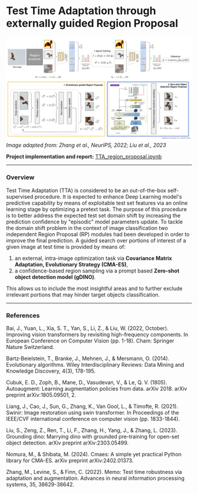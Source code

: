 # Test Time Adaptation through externally guided Region Proposal

![alt text](./pics/pipeline.png)
*Image adapted from:  Zhang et al., NeurIPS, 2022;  Liu et al., 2023*

**Project implementation and report:** [TTA_region_proposal.ipynb](https://github.com/gzemo/TTA-region-proposal/blob/main/TTA_region_proposal.ipynb) 

---

### Overview
Test Time Adaptation (TTA) is considered to be an out-of-the-box self-supervised procedure. It is expected to enhance Deep Learning model's predictive capability by means of exploitable test set features via an online learning stage by optimizing a pretext task. The purpose of this procedure is to better address the expected test set domain shift by increasing the prediction confidence by "episodic" model parameters update.
To tackle the domain shift problem in the context of image classification two independent Region Proposal (RP) modules had been developed in order to improve the final prediction. A guided search over portions of interest of a given image at test time is provided by means of:
1. an external, intra-image optimization task via **Covariance Matrix Adaptation, Evolutionary Strategy (CMA-ES)**,
2. a confidence-based region sampling via a prompt based **Zero-shot object detection model (gDINO)**.

This allows us to include the most insightful areas and to further exclude irrelevant portions that may hinder target objects classification.

---

### References

Bai, J., Yuan, L., Xia, S. T., Yan, S., Li, Z., & Liu, W. (2022, October). Improving vision transformers by revisiting high-frequency components. In European Conference on Computer Vision (pp. 1-18). Cham: Springer Nature Switzerland.

Bartz‐Beielstein, T., Branke, J., Mehnen, J., & Mersmann, O. (2014). Evolutionary algorithms. Wiley Interdisciplinary Reviews: Data Mining and Knowledge Discovery, 4(3), 178-195.

Cubuk, E. D., Zoph, B., Mane, D., Vasudevan, V., & Le, Q. V. (1805). Autoaugment: Learning augmentation policies from data. arXiv 2018. arXiv preprint arXiv:1805.09501, 2.

Liang, J., Cao, J., Sun, G., Zhang, K., Van Gool, L., & Timofte, R. (2021). Swinir: Image restoration using swin transformer. In Proceedings of the IEEE/CVF international conference on computer vision (pp. 1833-1844).

Liu, S., Zeng, Z., Ren, T., Li, F., Zhang, H., Yang, J., & Zhang, L. (2023). Grounding dino: Marrying dino with grounded pre-training for open-set object detection. arXiv preprint arXiv:2303.05499.

Nomura, M., & Shibata, M. (2024). Cmaes: A simple yet practical Python library for CMA-ES. arXiv preprint arXiv:2402.01373.

Zhang, M., Levine, S., & Finn, C. (2022). Memo: Test time robustness via adaptation and augmentation. Advances in neural information processing systems, 35, 38629-38642.




